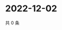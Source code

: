 # 2022-12-02

共 0 条

<!-- BEGIN WEIBO -->
<!-- 最后更新时间 Fri Dec 02 2022 02:00:52 GMT+0800 (China Standard Time) -->

<!-- END WEIBO -->
